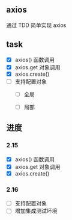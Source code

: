 ## axios

通过 TDD 简单实现 axios


## task 

- [x] axios() 函数调用
- [x] axios.get 对象调用
- [x] axios.create()
- [ ] 支持配置对象
    - [ ] 全局
    - [ ] 局部


## 进度

### 2.15

- [x] axios() 函数调用
- [x] axios.get 对象调用
- [x] axios.create()

### 2.16

- [ ] 支持配置对象
- [ ] 增加集成测试坏境